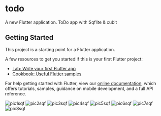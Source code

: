 # todo

A new Flutter application.
ToDo app with Sqflite & cubit

## Getting Started

This project is a starting point for a Flutter application.

A few resources to get you started if this is your first Flutter project:

- [Lab: Write your first Flutter app](https://flutter.dev/docs/get-started/codelab)
- [Cookbook: Useful Flutter samples](https://flutter.dev/docs/cookbook)

For help getting started with Flutter, view our
[online documentation](https://flutter.dev/docs), which offers tutorials,
samples, guidance on mobile development, and a full API reference.


![pic1sqf](https://user-images.githubusercontent.com/72949361/115090760-095b3000-9f16-11eb-9bb4-ff9eb9201c37.jpg)
![pic2sqf](https://user-images.githubusercontent.com/72949361/115090764-0a8c5d00-9f16-11eb-98cf-929a034abe00.jpg)
![pic3sqf](https://user-images.githubusercontent.com/72949361/115090766-0bbd8a00-9f16-11eb-9dd0-c4b03445c44e.jpg)
![pic4sqf](https://user-images.githubusercontent.com/72949361/115090768-0c562080-9f16-11eb-9f09-96f8a53d5fdd.jpg)
![pic5sqf](https://user-images.githubusercontent.com/72949361/115090769-0d874d80-9f16-11eb-8d8d-2972516103a8.jpg)
![pic6sqf](https://user-images.githubusercontent.com/72949361/115090772-0eb87a80-9f16-11eb-8867-4a16031a1373.jpg)
![pic7sqf](https://user-images.githubusercontent.com/72949361/115090774-0fe9a780-9f16-11eb-8e3b-a27816234193.jpg)
![pic8sqf](https://user-images.githubusercontent.com/72949361/115090776-111ad480-9f16-11eb-8cf6-616a96843c2e.jpg)
